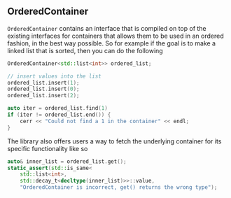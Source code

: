 OrderedContainer
----------------

`OrderedContainer` contains an interface that is compiled on top of the
existing interfaces for containers that allows them to be used in an ordered
fashion, in the best way possible.  So for example if the goal is to make a
linked list that is sorted, then you can do the following

```c++
OrderedContainer<std::list<int>> ordered_list;

// insert values into the list
ordered_list.insert(1);
ordered_list.insert(0);
ordered_list.insert(2);

auto iter = ordered_list.find(1)
if (iter != ordered_list.end()) {
    cerr << "Could not find a 1 in the container" << endl;
}
```

The library also offers users a way to fetch the underlying container for its
specific functionality like so

```c++
auto& inner_list = ordered_list.get();
static_assert(std::is_same<
    std::list<int>,
    std::decay_t<decltype(inner_list)>>::value,
    "OrderedContainer is incorrect, get() returns the wrong type");
```
